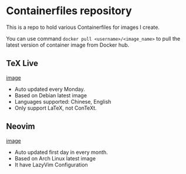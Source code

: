 # Containerfiles repository

This is a repo to hold various Containerfiles for images I create.

You can use command `docker pull <username>/<image_name>` to pull the latest version of container image from Docker hub.

## TeX Live

[image](https://hub.docker.com/r/chanzz0/texlive)

- Auto updated every Monday.
- Based on Debian latest image
- Languages supported: Chinese, English
- Only support LaTeX, not ConTeXt.

## Neovim

[image](https://hub.docker.com/r/chanzz0/nvim)

- Auto updated first day in every month.
- Based on Arch Linux latest image
- It have LazyVim Configuration
